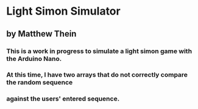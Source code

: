 # Light Simon Simulator
## by Matthew Thein

### This is a work in progress to simulate a light simon game with the Arduino Nano.
### At this time, I have two arrays that do not correctly compare the random sequence
### against the users' entered sequence.
